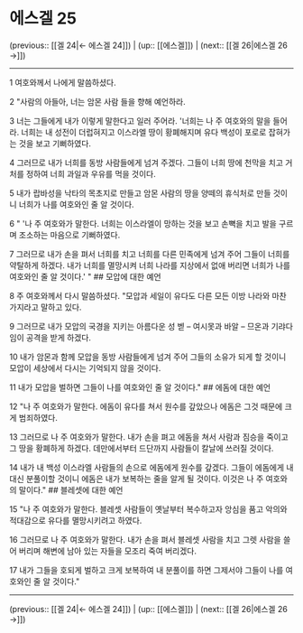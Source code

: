 # 에스겔 25

(previous:: [[겔 24|← 에스겔 24]]) | (up:: [[에스겔]]) | (next:: [[겔 26|에스겔 26 →]])

***




1 
여호와께서 나에게 말씀하셨다. 



2 
"사람의 아들아, 너는 암몬 사람 들을 향해 예언하라. 



3 
너는 그들에게 내가 이렇게 말한다고 일러 주어라. '너희는 나 주 여호와의 말을 들어라. 너희는 내 성전이 더럽혀지고 이스라엘 땅이 황폐해지며 유다 백성이 포로로 잡혀가는 것을 보고 기뻐하였다. 



4 
그러므로 내가 너희를 동방 사람들에게 넘겨 주겠다. 그들이 너희 땅에 천막을 치고 거처를 정하여 너희 과일과 우유를 먹을 것이다. 



5 
내가 랍바성을 낙타의 목초지로 만들고 암몬 사람의 땅을 양떼의 휴식처로 만들 것이니 너희가 나를 여호와인 줄 알 것이다. 



6 
" '나 주 여호와가 말한다. 너희는 이스라엘이 망하는 것을 보고 손뼉을 치고 발을 구르며 조소하는 마음으로 기뻐하였다. 



7 
그러므로 내가 손을 펴서 너희를 치고 너희를 다른 민족에게 넘겨 주어 그들이 너희를 약탈하게 하겠다. 내가 너희를 멸망시켜 너희 나라를 지상에서 없애 버리면 너희가 나를 여호와인 줄 알 것이다.' " ## 모압에 대한 예언 



8 
주 여호와께서 다시 말씀하셨다. "모압과 세일이 유다도 다른 모든 이방 나라와 마찬가지라고 말하고 있다. 



9 
그러므로 내가 모압의 국경을 지키는 아름다운 성 벧 – 여시못과 바알 – 므온과 기랴다임이 공격을 받게 하겠다. 



10 
내가 암몬과 함께 모압을 동방 사람들에게 넘겨 주어 그들의 소유가 되게 할 것이니 모압이 세상에서 다시는 기억되지 않을 것이다. 



11 
내가 모압을 벌하면 그들이 나를 여호와인 줄 알 것이다." ## 에돔에 대한 예언 



12 
"나 주 여호와가 말한다. 에돔이 유다를 쳐서 원수를 갚았으나 에돔은 그것 때문에 크게 범죄하였다. 



13 
그러므로 나 주 여호와가 말한다. 내가 손을 펴고 에돔을 쳐서 사람과 짐승을 죽이고 그 땅을 황폐하게 하겠다. 데만에서부터 드단까지 사람들이 칼날에 쓰러질 것이다. 



14 
내가 내 백성 이스라엘 사람들의 손으로 에돔에게 원수를 갚겠다. 그들이 에돔에게 내 대신 분풀이할 것이니 에돔은 내가 보복하는 줄을 알게 될 것이다. 이것은 나 주 여호와의 말이다." ## 블레셋에 대한 예언 



15 
"나 주 여호와가 말한다. 블레셋 사람들이 옛날부터 복수하고자 앙심을 품고 악의와 적대감으로 유다를 멸망시키려고 하였다. 



16 
그러므로 나 주 여호와가 말한다. 내가 손을 펴서 블레셋 사람을 치고 그렛 사람을 쓸어 버리며 해변에 남아 있는 자들을 모조리 죽여 버리겠다. 



17 
내가 그들을 호되게 벌하고 크게 보복하여 내 분풀이를 하면 그제서야 그들이 나를 여호와인 줄 알 것이다."

***

(previous:: [[겔 24|← 에스겔 24]]) | (up:: [[에스겔]]) | (next:: [[겔 26|에스겔 26 →]])
